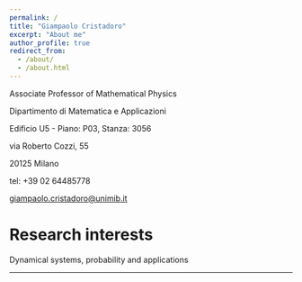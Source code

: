 ```yaml
---
permalink: /
title: "Giampaolo Cristadoro"
excerpt: "About me"
author_profile: true
redirect_from: 
  - /about/
  - /about.html
---
```


Associate Professor of Mathematical Physics

Dipartimento di Matematica e Applicazioni

Edificio U5 - Piano: P03, Stanza: 3056

via Roberto Cozzi, 55

20125 Milano



tel: +39 02 64485778



giampaolo.cristadoro@unimib.it

Research interests
======
Dynamical systems, probability and applications


------

